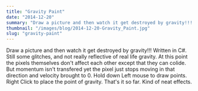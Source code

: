 ```yaml
---
title: "Gravity Paint"
date: "2014-12-20"
summary: "Draw a picture and then watch it get destroyed by gravity!!! Written in C#. Still some glitches, and not really reflective of real life g..."
thumbnail: "/images/blog/2014-12-20-Gravity_Paint.jpg"
slug: "gravity-paint"
---
```

Draw a picture and then watch it get destroyed by gravity!!! Written in C#. Still some glitches, and not really reflective of real life gravity. At this point the pixels themselves don't affect each other except that they can colide. But momentum isn't transfered yet the pixel just stops moving in that direction and velocity brought to 0. Hold down Left mouse to draw points. Right Click to place the point of gravity. That's it so far. Kind of neat effects.